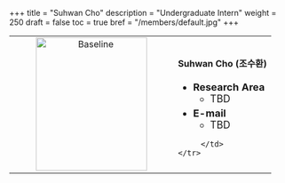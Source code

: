 +++
title = "Suhwan Cho"
description = "Undergraduate Intern"
weight = 250
draft = false
toc = true
bref = "/members/default.jpg"
+++

<table>
    <tr>
       <td width="280" align="center" valign="top">
          <img alt="Baseline" width="200px" height="240" src="/members/default.jpg">
       </td>
       <td>
            <h4>Suhwan Cho (조수환)</h4>
            <ul class="member_info">
                <li style="font-size: 18px"><b>Research Area</b>
                    <ul class="interest">
                        <li style="margin-bottom: 5px">TBD</li>
                    </ul>
                </li>
                <li style="font-size: 18px"><b>E-mail</b>
                    <ul>
                        <li style="margin-bottom: 5px">TBD</li>
                    </ul>
                </li>
            </ul>
            
         </td>
    </tr>
</table>